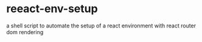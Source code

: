 # reeact-env-setup
a shell script to automate the setup of a react environment with react router dom rendering
